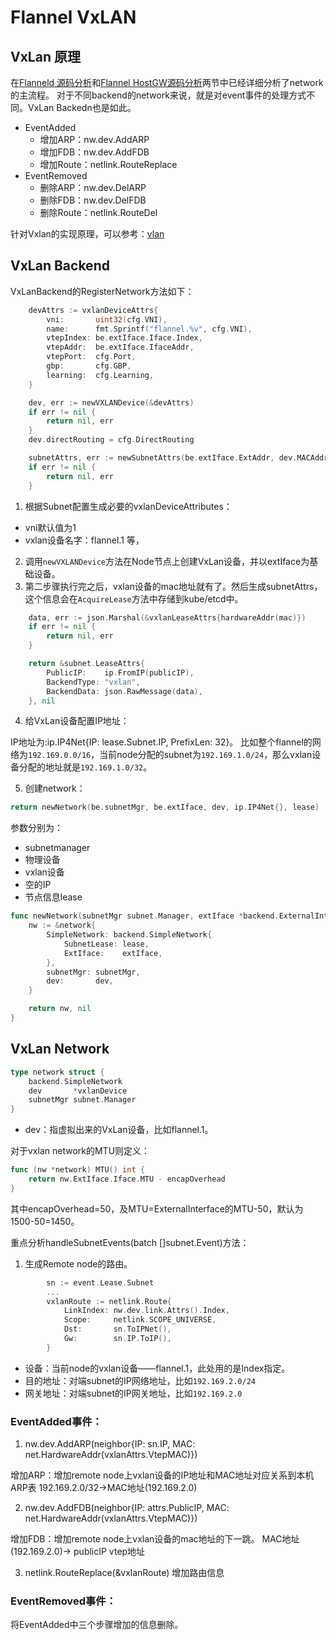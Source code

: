 # Flannel VxLAN
## VxLan 原理
在[Flanneld 源码分析](flanneld.md)和[Flannel HostGW源码分析](hostgw.md)两节中已经详细分析了network的主流程。
对于不同backend的network来说，就是对event事件的处理方式不同。VxLan Backedn也是如此。
* EventAdded
    * 增加ARP：nw.dev.AddARP
    * 增加FDB：nw.dev.AddFDB
    * 增加Route：netlink.RouteReplace
* EventRemoved
    * 删除ARP：nw.dev.DelARP
    * 删除FDB：nw.dev.DelFDB
    * 删除Route：netlink.RouteDel

针对Vxlan的实现原理，可以参考：[vlan](../../base/vxlan.md)

## VxLan Backend
VxLanBackend的RegisterNetwork方法如下：
```go
	devAttrs := vxlanDeviceAttrs{
		vni:       uint32(cfg.VNI),
		name:      fmt.Sprintf("flannel.%v", cfg.VNI),
		vtepIndex: be.extIface.Iface.Index,
		vtepAddr:  be.extIface.IfaceAddr,
		vtepPort:  cfg.Port,
		gbp:       cfg.GBP,
		learning:  cfg.Learning,
	}

	dev, err := newVXLANDevice(&devAttrs)
	if err != nil {
		return nil, err
	}
	dev.directRouting = cfg.DirectRouting

	subnetAttrs, err := newSubnetAttrs(be.extIface.ExtAddr, dev.MACAddr())
	if err != nil {
		return nil, err
	}
```
1. 根据Subnet配置生成必要的vxlanDeviceAttributes：

* vni默认值为1
* vxlan设备名字：flannel.1
等，

2. 调用`newVXLANDevice`方法在Node节点上创建VxLan设备，并以extIface为基础设备。
3. 第二步骤执行完之后，vxlan设备的mac地址就有了。然后生成subnetAttrs，这个信息会在`AcquireLease`方法中存储到kube/etcd中。

```go
	data, err := json.Marshal(&vxlanLeaseAttrs{hardwareAddr(mac)})
	if err != nil {
		return nil, err
	}

	return &subnet.LeaseAttrs{
		PublicIP:    ip.FromIP(publicIP),
		BackendType: "vxlan",
		BackendData: json.RawMessage(data),
	}, nil
```
4. 给VxLan设备配置IP地址：

IP地址为:ip.IP4Net{IP: lease.Subnet.IP, PrefixLen: 32}。
比如整个flannel的网络为`192.169.0.0/16`，当前node分配的subnet为`192.169.1.0/24`，那么vxlan设备分配的地址就是`192.169.1.0/32`。

5. 创建network：

```go
return newNetwork(be.subnetMgr, be.extIface, dev, ip.IP4Net{}, lease)
```
参数分别为：
* subnetmanager
* 物理设备
* vxlan设备
* 空的IP
* 节点信息lease
```go
func newNetwork(subnetMgr subnet.Manager, extIface *backend.ExternalInterface, dev *vxlanDevice, _ ip.IP4Net, lease *subnet.Lease) (*network, error) {
	nw := &network{
		SimpleNetwork: backend.SimpleNetwork{
			SubnetLease: lease,
			ExtIface:    extIface,
		},
		subnetMgr: subnetMgr,
		dev:       dev,
	}

	return nw, nil
}
```
## VxLan Network
```go
type network struct {
	backend.SimpleNetwork
	dev       *vxlanDevice
	subnetMgr subnet.Manager
}
```
* dev：指虚拟出来的VxLan设备，比如flannel.1。

对于vxlan network的MTU则定义：
```go
func (nw *network) MTU() int {
	return nw.ExtIface.Iface.MTU - encapOverhead
}
```
其中encapOverhead=50，及MTU=ExternalInterface的MTU-50，默认为1500-50=1450。

重点分析handleSubnetEvents(batch []subnet.Event)方法：
1. 生成Remote node的路由。
```go
        sn := event.Lease.Subnet
        ...
        vxlanRoute := netlink.Route{
			LinkIndex: nw.dev.link.Attrs().Index,
			Scope:     netlink.SCOPE_UNIVERSE,
			Dst:       sn.ToIPNet(),
			Gw:        sn.IP.ToIP(),
        }
```
* 设备：当前node的vxlan设备——flannel.1，此处用的是Index指定。
* 目的地址：对端subnet的IP网络地址，比如`192.169.2.0/24`
* 网关地址：对端subnet的IP网关地址，比如`192.169.2.0`

### EventAdded事件：
1. nw.dev.AddARP(neighbor{IP: sn.IP, MAC: net.HardwareAddr(vxlanAttrs.VtepMAC)})

增加ARP：增加remote node上vxlan设备的IP地址和MAC地址对应关系到本机ARP表
192.169.2.0/32->MAC地址(192.169.2.0)

2. nw.dev.AddFDB(neighbor{IP: attrs.PublicIP, MAC: net.HardwareAddr(vxlanAttrs.VtepMAC)})

增加FDB：增加remote node上vxlan设备的mac地址的下一跳。
MAC地址(192.169.2.0)-> publicIP vtep地址

3. netlink.RouteReplace(&vxlanRoute)
增加路由信息

### EventRemoved事件：
将EventAdded中三个步骤增加的信息删除。

